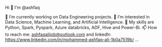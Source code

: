 Hi 👋 I'm @ashfaq

🔭 I’m currently working on Data Engineering projects.
👀 I’m interested in Data Science, Machine Learning, and Artificial Intelligence.
🌱 My skills are Python, Spark, Pyspark, Azure databricks, ADF, Hive and Power-Bi.
📫 How to reach me: ashfaqalijob@outlook.com and linkedIn https://www.linkedin.com/in/mohammed-ashfaq-ali-1b0a7519b/ ...
